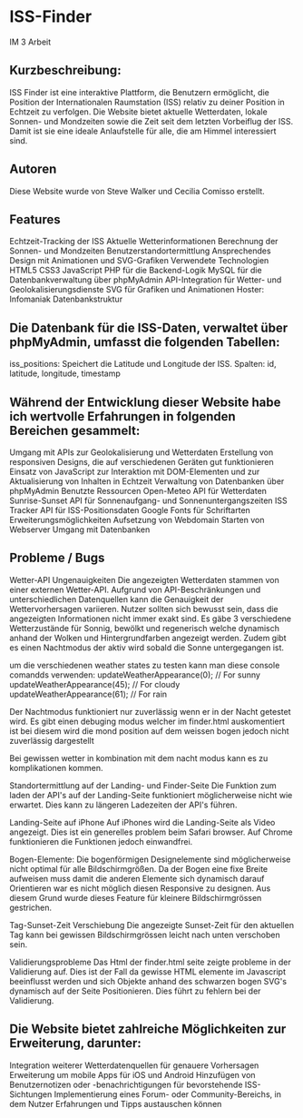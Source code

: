 # ISS-Finder
IM 3 Arbeit



## Kurzbeschreibung:
ISS Finder ist eine interaktive Plattform, die Benutzern ermöglicht, die Position der Internationalen Raumstation (ISS) relativ zu deiner Position in Echtzeit zu verfolgen. Die Website bietet aktuelle Wetterdaten, lokale Sonnen- und Mondzeiten sowie die Zeit seit dem letzten Vorbeiflug der ISS. Damit ist sie eine ideale Anlaufstelle für alle, die am Himmel interessiert sind.

## Autoren
Diese Website wurde von Steve Walker und Cecilia Comisso erstellt.

## Features
Echtzeit-Tracking der ISS
Aktuelle Wetterinformationen
Berechnung der Sonnen- und Mondzeiten
Benutzerstandortermittlung
Ansprechendes Design mit Animationen und SVG-Grafiken
Verwendete Technologien
HTML5
CSS3
JavaScript
PHP für die Backend-Logik
MySQL für die Datenbankverwaltung über phpMyAdmin
API-Integration für Wetter- und Geolokalisierungsdienste
SVG für Grafiken und Animationen
Hoster: Infomaniak
Datenbankstruktur

## Die Datenbank für die ISS-Daten, verwaltet über phpMyAdmin, umfasst die folgenden Tabellen:
iss_positions: Speichert die Latitude und Longitude der ISS.
Spalten: id, latitude, longitude, timestamp


## Während der Entwicklung dieser Website habe ich wertvolle Erfahrungen in folgenden Bereichen gesammelt:
Umgang mit APIs zur Geolokalisierung und Wetterdaten
Erstellung von responsiven Designs, die auf verschiedenen Geräten gut funktionieren
Einsatz von JavaScript zur Interaktion mit DOM-Elementen und zur Aktualisierung von Inhalten in Echtzeit
Verwaltung von Datenbanken über phpMyAdmin
Benutzte Ressourcen
Open-Meteo API für Wetterdaten
Sunrise-Sunset API für Sonnenaufgang- und Sonnenuntergangszeiten
ISS Tracker API für ISS-Positionsdaten
Google Fonts für Schriftarten
Erweiterungsmöglichkeiten
Aufsetzung von Webdomain
Starten von Webserver
Umgang mit Datenbanken

## Probleme / Bugs

Wetter-API Ungenauigkeiten
Die angezeigten Wetterdaten stammen von einer externen Wetter-API. Aufgrund von API-Beschränkungen und unterschiedlichen Datenquellen kann die Genauigkeit der Wettervorhersagen variieren. Nutzer sollten sich bewusst sein, dass die angezeigten Informationen nicht immer exakt sind. Es gäbe 3 verschiedene Wetterzustände für Sonnig, bewölkt und regenerisch welche dynamisch anhand der Wolken und Hintergrundfarben angezeigt werden. Zudem gibt es einen Nachtmodus der aktiv wird sobald die Sonne untergegangen ist.

um die verschiedenen weather states zu testen kann man diese console comandds verwenden:
updateWeatherAppearance(0);  // For sunny
updateWeatherAppearance(45);  // For cloudy
updateWeatherAppearance(61);  // For rain

Der Nachtmodus funktioniert nur zuverlässig wenn er in der Nacht getestet wird. Es gibt einen debuging modus welcher im finder.html auskomentiert ist bei diesem wird die mond position auf dem weissen bogen jedoch nicht zuverlässig dargestellt

Bei gewissen wetter in kombination mit dem nacht modus kann es zu komplikationen kommen.


Standortermittlung auf der Landing- und Finder-Seite
Die Funktion zum laden der API's auf der Landing-Seite funktioniert möglicherweise nicht wie erwartet. Dies kann zu längeren Ladezeiten der API's führen.

Landing-Seite auf iPhone
Auf iPhones wird die Landing-Seite als Video angezeigt. Dies ist ein generelles problem beim Safari browser. Auf Chrome funktionieren die Funktionen jedoch einwandfrei.

Bogen-Elemente: Die bogenförmigen Designelemente sind möglicherweise nicht optimal für alle Bildschirmgrößen. Da der Bogen eine fixe Breite aufweisen muss damit die anderen Elemente sich dynamisch darauf Orientieren war es nicht möglich diesen Responsive zu designen. Aus diesem Grund wurde dieses Feature für kleinere Bildschirmgrössen gestrichen.

Tag-Sunset-Zeit Verschiebung
Die angezeigte Sunset-Zeit für den aktuellen Tag kann bei gewissen Bildschirmgrössen leicht nach unten verschoben sein.

Validierungsprobleme
Das Html der finder.html seite zeigte probleme in der Validierung auf. Dies ist der Fall da gewisse HTML elemente im Javascript beeinflusst werden und sich Objekte anhand des schwarzen bogen SVG's dynamisch auf der Seite Positionieren. Dies führt zu fehlern bei der Validierung.

## Die Website bietet zahlreiche Möglichkeiten zur Erweiterung, darunter:
Integration weiterer Wetterdatenquellen für genauere Vorhersagen
Erweiterung um mobile Apps für iOS und Android
Hinzufügen von Benutzernotizen oder -benachrichtigungen für bevorstehende ISS-Sichtungen
Implementierung eines Forum- oder Community-Bereichs, in dem Nutzer Erfahrungen und Tipps austauschen können